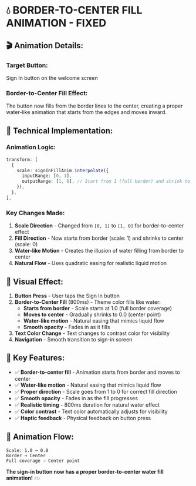 # 💧 BORDER-TO-CENTER FILL ANIMATION - FIXED

## 🎬 **Animation Details:**

### **Target Button:**
Sign In button on the welcome screen

### **Border-to-Center Fill Effect:**
The button now fills from the border lines to the center, creating a proper water-like animation that starts from the edges and moves inward.

## 🔧 **Technical Implementation:**

### **Animation Logic:**
```typescript
transform: [
  {
    scale: signInFillAnim.interpolate({
      inputRange: [0, 1],
      outputRange: [1, 0], // Start from 1 (full border) and shrink to 0 (center)
    }),
  },
],
```

### **Key Changes Made:**

1. **Scale Direction** - Changed from `[0, 1]` to `[1, 0]` for border-to-center effect
2. **Fill Direction** - Now starts from border (scale: 1) and shrinks to center (scale: 0)
3. **Water-like Motion** - Creates the illusion of water filling from border to center
4. **Natural Flow** - Uses quadratic easing for realistic liquid motion

## 🎯 **Visual Effect:**

1. **Button Press** - User taps the Sign In button
2. **Border-to-Center Fill** (800ms) - Theme color fills like water:
   - **Starts from border** - Scale starts at 1.0 (full border coverage)
   - **Moves to center** - Gradually shrinks to 0.0 (center point)
   - **Water-like motion** - Natural easing that mimics liquid flow
   - **Smooth opacity** - Fades in as it fills
3. **Text Color Change** - Text changes to contrast color for visibility
4. **Navigation** - Smooth transition to sign-in screen

## 🎨 **Key Features:**

- ✅ **Border-to-center fill** - Animation starts from border and moves to center
- ✅ **Water-like motion** - Natural easing that mimics liquid flow
- ✅ **Proper direction** - Scale goes from 1 to 0 for correct fill direction
- ✅ **Smooth opacity** - Fades in as the fill progresses
- ✅ **Realistic timing** - 800ms duration for natural water effect
- ✅ **Color contrast** - Text color automatically adjusts for visibility
- ✅ **Haptic feedback** - Physical feedback on button press

## 🔧 **Animation Flow:**

```
Scale: 1.0 → 0.0
Border → Center
Full coverage → Center point
```

**The sign-in button now has a proper border-to-center water fill animation!** 💧✨

